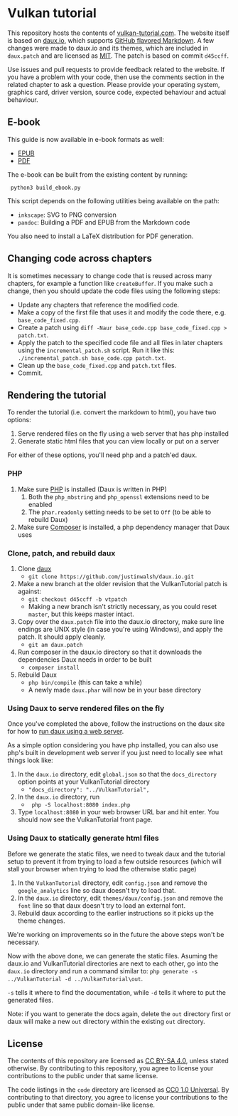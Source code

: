 Vulkan tutorial
===============

This repository hosts the contents of [vulkan-tutorial.com](https://vulkan-tutorial.com).
The website itself is based on [daux.io](https://github.com/dauxio/daux.io),
which supports [GitHub flavored Markdown](https://help.github.com/articles/basic-writing-and-formatting-syntax/).
A few changes were made to daux.io and its themes, which are included in
`daux.patch` and are licensed as [MIT](https://opensource.org/licenses/MIT). The
patch is based on commit `d45ccff`.

Use issues and pull requests to provide feedback related to the website. If you
have a problem with your code, then use the comments section in the related
chapter to ask a question. Please provide your operating system, graphics card,
driver version, source code, expected behaviour and actual behaviour.

E-book
------

This guide is now available in e-book formats as well:

* [EPUB](https://raw.githubusercontent.com/Overv/VulkanTutorial/master/ebook/Vulkan%20Tutorial.epub)
* [PDF](https://raw.githubusercontent.com/Overv/VulkanTutorial/master/ebook/Vulkan%20Tutorial.pdf)

The e-book can be built from the existing content by running:

     python3 build_ebook.py

This script depends on the following utilities being available on the path:

* `inkscape`: SVG to PNG conversion
* `pandoc`: Building a PDF and EPUB from the Markdown code

You also need to install a LaTeX distribution for PDF generation.

Changing code across chapters
-----------------------------

It is sometimes necessary to change code that is reused across many chapters,
for example a function like `createBuffer`. If you make such a change, then you
should update the code files using the following steps:

* Update any chapters that reference the modified code.
* Make a copy of the first file that uses it and modify the code there, e.g.
`base_code_fixed.cpp`.
* Create a patch using
`diff -Naur base_code.cpp base_code_fixed.cpp > patch.txt`.
* Apply the patch to the specified code file and all files in later chapters
using the `incremental_patch.sh` script. Run it like this:
`./incremental_patch.sh base_code.cpp patch.txt`.
* Clean up the `base_code_fixed.cpp` and `patch.txt` files.
* Commit.

Rendering the tutorial
-----------------------------

To render the tutorial (i.e. convert the markdown to html), you have two options:

1. Serve rendered files on the fly using a web server that has php installed
2. Generate static html files that you can view locally or put on a server

For either of these options, you'll need php and a patch'ed daux.

### PHP

1. Make sure [PHP](http://php.net/downloads.php) is installed (Daux is written
   in PHP)
    1. Both the `php_mbstring` and `php_openssl` extensions need to be enabled
    2. The `phar.readonly` setting needs to be set to `Off` (to be able to
       rebuild Daux)
2. Make sure [Composer](https://getcomposer.org/) is installed, a php dependency
   manager that Daux uses

### Clone, patch, and rebuild daux

1. Clone [daux](https://github.com/justinwalsh/daux.io)
    * `git clone https://github.com/justinwalsh/daux.io.git`
2. Make a new branch at the older revision that the VulkanTutorial patch is
   against:
    * `git checkout d45ccff -b vtpatch`
    * Making a new branch isn't strictly necessary, as you could reset `master`,
      but this keeps master intact.
3. Copy over the `daux.patch` file into the daux.io directory, make sure line
   endings are UNIX style (in case you're using Windows), and apply the patch.
   It should apply cleanly.
    * `git am daux.patch`
4. Run composer in the daux.io directory so that it downloads the dependencies
   Daux needs in order to be built
    * `composer install`
5. Rebuild Daux
    * `php bin/compile` (this can take a while)
    * A newly made `daux.phar` will now be in your base directory

### Using Daux to serve rendered files on the fly

Once you've completed the above, follow the instructions on the daux site
for how to [run daux using a web server](https://github.com/justinwalsh/daux.io/blob/master/README.md#running-remotely).

As a simple option considering you have php installed, you can also use php's
built in development web server if you just need to locally see what things
look like:

1. In the `daux.io` directory, edit `global.json` so that the `docs_directory`
   option points at your VulkanTutorial directory
    * `"docs_directory": "../VulkanTutorial",`
2. In the `daux.io` directory, run
    * ` php -S localhost:8080 index.php`
3. Type `localhost:8080` in your web browser URL bar and hit enter. You should
   now see the VulkanTutorial front page.

### Using Daux to statically generate html files

Before we generate the static files, we need to tweak daux and the tutorial
setup to prevent it from trying to load a few outside resources (which will
stall your browser when trying to load the otherwise static page)

1. In the `VulkanTutorial` directory, edit `config.json` and remove the
   `google_analytics` line so daux doesn't try to load that.
2. In the `daux.io` directory, edit `themes/daux/config.json` and remove the
   `font` line so that daux doesn't try to load an external font.
3. Rebuild daux according to the earlier instructions so it picks up the theme
   changes.

We're working on improvements so in the future the above steps won't be
necessary.

Now with the above done, we can generate the static files. Asuming the daux.io
and VulkanTutorial directories are next to each other, go into the `daux.io`
directory and run a command similar to:
`php generate -s ../VulkanTutorial -d ../VulkanTutorial\out`.

`-s` tells it where to find the documentation, while `-d` tells it where to put
the generated files.

Note: if you want to generate the docs again, delete the `out` directory first
or daux will make a new `out` directory within the existing `out` directory.

License
-------

The contents of this repository are licensed as [CC BY-SA 4.0](https://creativecommons.org/licenses/by-sa/4.0/),
unless stated otherwise. By contributing to this repository, you agree to license
your contributions to the public under that same license.

The code listings in the `code` directory are licensed as [CC0 1.0 Universal](https://creativecommons.org/publicdomain/zero/1.0/).
By contributing to that directory, you agree to license your contributions to
the public under that same public domain-like license.
